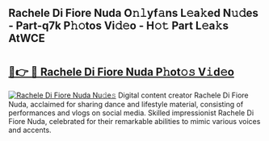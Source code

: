 ## Rachele Di Fiore Nuda O𝚗𝚕yf𝚊ns L𝚎a𝚔ed N𝚞𝚍es - Part-q7k P𝚑𝚘tos Vi𝚍𝚎o - H𝚘𝚝 Part L𝚎a𝚔s AtWCE

# <h2><a href="http://kfcb02.oniu.top/?m=Rachele+Di+Fiore+Nuda">🔗👉 🔴 Rachele Di Fiore Nuda P𝚑ot𝚘𝚜 V𝚒d𝚎o</a></h2>

[![Rachele Di Fiore Nuda Nu𝚍e𝚜](https://i.imgur.com/0qMVB7G.gif)](http://kfcb02.oniu.top/?m=Rachele+Di+Fiore+Nuda)
Digital content creator Rachele Di Fiore Nuda, acclaimed for sharing dance and lifestyle material, consisting of performances and vlogs on social media. Skilled impressionist Rachele Di Fiore Nuda, celebrated for their remarkable abilities to mimic various voices and accents.  
